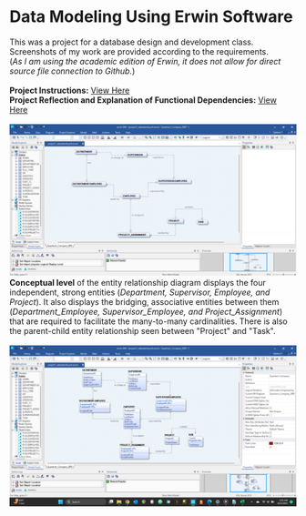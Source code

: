 # Data Modeling Using Erwin Software
This was a project for a database design and development class. <br>
Screenshots of my work are provided according to the requirements. <br> 
(_As I am using the academic edition of Erwin, it does not allow for direct source file connection to Github._) <br><br>
**Project Instructions:** [View Here](/CIS3050-Project1_Fall_2023.pdf) <br>
**Project Reflection and Explanation of Functional Dependencies:** [View Here](https://github.com/sebastian-huynh/erwin-data-models/blob/9fb5132bcc191d736eebcc0142521b0424a3f917/EERD%20Functional%20Dependency%20Report.pdf) <br><br>
![Conceptual Model Image](https://github.com/sebastian-huynh/erwin-data-models/blob/239b3938574ee3e6e945bee849fc88ee2e896283/ERD%20conceptual%20view.png)
**Conceptual level** of the entity relationship diagram displays the four independent, strong entities (_Department, Supervisor, Employee, and Project_). It also displays the bridging, associative entities between them (_Department_Employee, Supervisor_Employee, and Project_Assignment_) that are required to facilitate the many-to-many cardinalities. There is also the parent-child entity relationship seen between "Project" and "Task". <br><br>
![Logical Model Image](https://github.com/sebastian-huynh/erwin-data-models/blob/ae294986d21f16ab10b494327077b61a49321aa6/ERD%20logical%20view.png)
